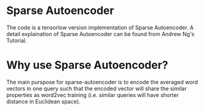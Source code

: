 # Sparse Autoencoder
The code is a tensorlow version implementation of Sparse Autoencoder. A detail explaination of Sparse Autoencoder can be found from Andrew Ng's Tutorial. 

# Why use Sparse Autoencoder?
The main purspose for sparse-autoencoder is to encode the averaged word vectors in one query such that the encoded vector will share the similar properties as word2vec training (i.e. similar queries will have shorter distance in Euclidean space).

